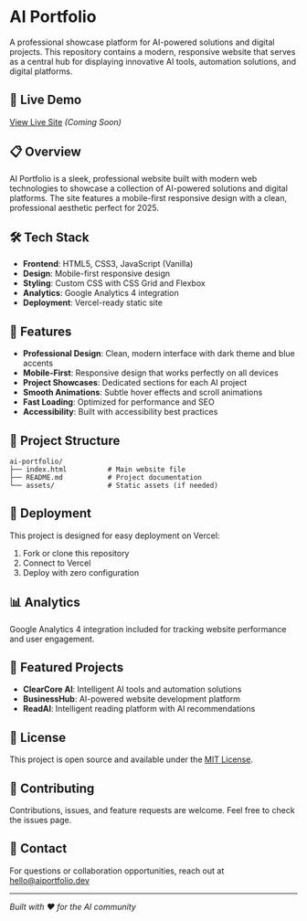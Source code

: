 # AI Portfolio

A professional showcase platform for AI-powered solutions and digital projects. This repository contains a modern, responsive website that serves as a central hub for displaying innovative AI tools, automation solutions, and digital platforms.

## 🚀 Live Demo

[View Live Site](https://ai-portfolio.vercel.app) *(Coming Soon)*

## 📋 Overview

AI Portfolio is a sleek, professional website built with modern web technologies to showcase a collection of AI-powered solutions and digital platforms. The site features a mobile-first responsive design with a clean, professional aesthetic perfect for 2025.

## 🛠️ Tech Stack

- **Frontend**: HTML5, CSS3, JavaScript (Vanilla)
- **Design**: Mobile-first responsive design
- **Styling**: Custom CSS with CSS Grid and Flexbox
- **Analytics**: Google Analytics 4 integration
- **Deployment**: Vercel-ready static site

## 🎨 Features

- **Professional Design**: Clean, modern interface with dark theme and blue accents
- **Mobile-First**: Responsive design that works perfectly on all devices
- **Project Showcases**: Dedicated sections for each AI project
- **Smooth Animations**: Subtle hover effects and scroll animations
- **Fast Loading**: Optimized for performance and SEO
- **Accessibility**: Built with accessibility best practices

## 📁 Project Structure

```
ai-portfolio/
├── index.html          # Main website file
├── README.md           # Project documentation
└── assets/             # Static assets (if needed)
```

## 🚀 Deployment

This project is designed for easy deployment on Vercel:

1. Fork or clone this repository
2. Connect to Vercel
3. Deploy with zero configuration

## 📊 Analytics

Google Analytics 4 integration included for tracking website performance and user engagement.

## 🔗 Featured Projects

- **ClearCore AI**: Intelligent AI tools and automation solutions
- **BusinessHub**: AI-powered website development platform  
- **ReadAI**: Intelligent reading platform with AI recommendations

## 📝 License

This project is open source and available under the [MIT License](LICENSE).

## 🤝 Contributing

Contributions, issues, and feature requests are welcome. Feel free to check the issues page.

## 📧 Contact

For questions or collaboration opportunities, reach out at hello@aiportfolio.dev

---

*Built with ❤️ for the AI community*
